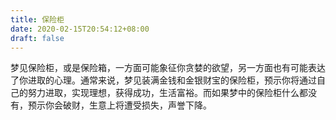 ```yaml
---
title: 保险柜
date: 2020-02-15T20:54:12+08:00
draft: false
---
```


梦见保险柜，或是保险箱，一方面可能象征你贪婪的欲望，另一方面也有可能表达了你进取的心理。通常来说，梦见装满金钱和金银财宝的保险柜，预示你将通过自己的努力进取，实现理想，获得成功，生活富裕。而如果梦中的保险柜什么都没有，预示你会破财，生意上将遭受损失，声誉下降。